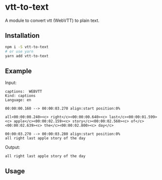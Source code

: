 # vtt-to-text
A module to convert vtt (WebVTT) to plain text.

## Installation
```bash
npm i -S vtt-to-text
# or use yarn
yarn add vtt-to-text
```

## Example
Input:
```text
captions:  WEBVTT
Kind: captions
Language: en

00:00:00.160 --> 00:00:03.270 align:start position:0%
 
all<00:00:00.240><c> right</c><00:00:00.640><c> last</c><00:00:01.599><c> apple</c><00:00:02.159><c> story</c><00:00:02.560><c> of</c><00:00:02.639><c> the</c><00:00:02.800><c> day</c>

00:00:03.270 --> 00:00:03.280 align:start position:0%
all right last apple story of the day
```

Output:
```text
all right last apple story of the day
```

## Usage

```js
```
